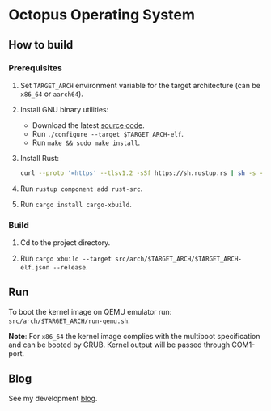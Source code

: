 # Octopus Operating System


## How to build

### Prerequisites

1. Set `TARGET_ARCH` environment variable for the target architecture (can be
`x86_64` or `aarch64`).

2. Install GNU binary utilities:
    - Download the latest [source code](http://ftp.gnu.org/gnu/binutils/).
    - Run `./configure --target $TARGET_ARCH-elf`.
    - Run `make && sudo make install`.

3. Install Rust:

    ```sh
    curl --proto '=https' --tlsv1.2 -sSf https://sh.rustup.rs | sh -s -- --default-toolchain=nightly
    ```

4. Run `rustup component add rust-src`.

5. Run `cargo install cargo-xbuild`.

### Build

1. Cd to the project directory.

2. Run `cargo xbuild --target src/arch/$TARGET_ARCH/$TARGET_ARCH-elf.json --release`.

## Run

To boot the kernel image on QEMU emulator run: `src/arch/$TARGET_ARCH/run-qemu.sh`.

**Note**: For `x86_64` the kernel image complies with the multiboot specification and can be booted by GRUB. Kernel output will be passed through COM1-port.

## Blog

See my development [blog](https://octopus-os.blogspot.com/).
